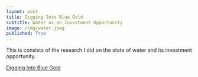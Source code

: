 ```yaml
---
layout: post
title: Digging Into Blue Gold
subtitle: Water as an Investment Opportunity
image: /img/water.jpeg
published: True
---
```


This is consists of the research I did on the state of water and its investment opportunity.

[Digging Into Blue Gold](https://github.com/NicoMontoya/NicoMontoya.github.io/blob/master/img/DiggingIntoBlueGold.pdf)
